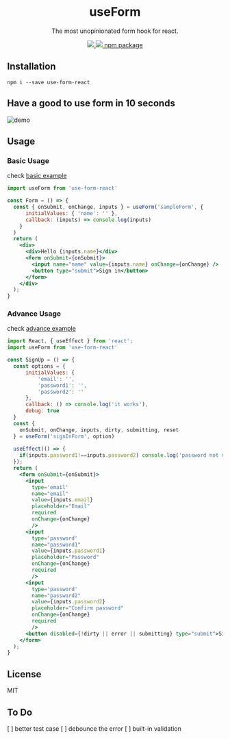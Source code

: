 <h1 align="center">useForm</h1>
<p align="center">The most unopinionated form hook for react.</p>
<p align="center">
  <a href="https://github.com/amazingandyyy/use-form/pulls">
    <img src="https://camo.githubusercontent.com/d4e0f63e9613ee474a7dfdc23c240b9795712c96/68747470733a2f2f696d672e736869656c64732e696f2f62616467652f5052732d77656c636f6d652d627269676874677265656e2e737667" />
  </a>
  <a href="https://circleci.com/gh/amazingandyyy/use-form-react">
    <img src="https://circleci.com/gh/amazingandyyy/use-form-react.svg?style=svg" />
  </a>
  <a href="https://www.npmjs.com/package/use-form-react">
    npm package
  </a>
</p>

## Installation

```shell
npm i --save use-form-react
```

## Have a good to use form in 10 seconds

![demo](https://media.giphy.com/media/jkYpOoNMkZAk8y9u8F/giphy.gif)

## Usage

### Basic Usage

check [basic example](https://github.com/amazingandyyy/use-form-react/blob/master/examples/basic/index.js)

```jsx
import useForm from 'use-form-react'

const Form = () => {
  const { onSubmit, onChange, inputs } = useForm('sampleForm', {
      initialValues: { 'name': '' },
      callback: (inputs) => console.log(inputs)
    }
  )
  return (
    <div>
      <div>Hello {inputs.name}</div>
      <form onSubmit={onSubmit}>
        <input name="name" value={inputs.name} onChange={onChange} />
        <button type="submit">Sign in</button>
      </form>
    </div>
  );
}
```

### Advance Usage

check [advance example](https://github.com/amazingandyyy/use-form-react/blob/master/examples/advance/index.js)

```jsx
import React, { useEffect } from 'react';
import useForm from 'use-form-react'

const SignUp = () => {
  const options = {
      initialValues: {
          'email': '',
          'password1': '',
          'password2': ''
      },
      callback: () => console.log('it works'),
      debug: true
  }
  const {
    onSubmit, onChange, inputs, dirty, submitting, reset
  } = useForm('signInForm', option)
  
  useEffect(() => {
    if(inputs.password1!==inputs.password2) console.log('password not matched')
  });
  return (
    <form onSubmit={onSubmit}>
      <input
        type='email'
        name="email"
        value={inputs.email}
        placeholder="Email"
        required
        onChange={onChange}
        />
      <input
        type='password'
        name="password1"
        value={inputs.password1}
        placeholder="Password"
        onChange={onChange}
        required
        />
      <input
        type='password'
        name="password2"
        value={inputs.password2}
        placeholder="Confirm password"
        onChange={onChange}
        required
        />
      <button disabled={!dirty || error || submitting} type="submit">Sign up</button>
    </form>
  );
}
```

## License

MIT

## To Do

[ ] better test case
[ ] debounce the error
[ ] built-in validation